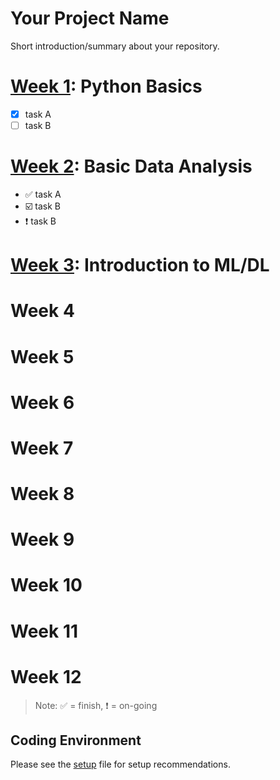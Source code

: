 # Your Project Name

Short introduction/summary about your repository.

# [Week 1](week01): Python Basics

- [x] task A
- [ ] task B

# [Week 2](week02): Basic Data Analysis

- :white_check_mark: task A
- :ballot_box_with_check: task B
- :exclamation: task B

# [Week 3](week03): Introduction to ML/DL

# Week 4

# Week 5

# Week 6

# Week 7

# Week 8

# Week 9

# Week 10

# Week 11

# Week 12

> Note:
>  :white_check_mark: = finish, 
>  :exclamation: = on-going

## Coding Environment
Please see the [setup](setup.md) file for setup recommendations.
